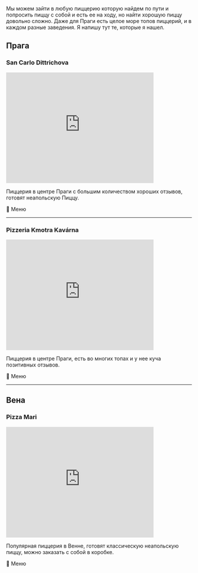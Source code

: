 Мы можем зайти в любую пиццерию которую найдем по пути и попросить пиццу с собой и есть ее на ходу, но найти хорошую пиццу довольно сложно. Даже для Праги есть целое море топов пиццерий, и в каждом разные заведения. Я напишу тут те, которые я нашел.


## Прага

### San Carlo Dittrichova 

<iframe class="google-map" src="https://www.google.com/maps/embed?pb=!3m2!1sen!2scz!4v1662079156823!5m2!1sen!2scz!6m8!1m7!1smhdAxlWaSIM202JvGzEGIQ!2m2!1d50.07616105283496!2d14.41539571707131!3f53.830809443236106!4f-5.434913241863228!5f0.7820865974627469" width="400" height="300" style="border:0;" allowfullscreen="" loading="lazy" referrerpolicy="no-referrer-when-downgrade"></iframe>

Пиццерия в центре Праги с большим количеством хороших отзывов, готовят неапольскую Пиццу.

<div class="callout" onclick="location.href='https://www.sancarlo.cz/menu.html#article4-z'"><p>🍕 Меню </p></div>

---

### Pizzeria Kmotra Kavárna

<iframe class="google-map" src="https://www.google.com/maps/embed?pb=!3m2!1sen!2scz!4v1662079257745!5m2!1sen!2scz!6m8!1m7!1sXamlkwbEQIJt1c_QDvYAkw!2m2!1d50.08025375076704!2d14.41694333635927!3f147.63535579718447!4f1.7487960554137914!5f0.8517587488317878" width="400" height="300" style="border:0;" allowfullscreen="" loading="lazy" referrerpolicy="no-referrer-when-downgrade"></iframe>

Пиццерия в центре Праги, есть во многих топах и у нее куча позитивных отзывов.

<div class="callout" onclick="location.href='https://www.kmotra.cz/jidelni-a-napojovy-listek/jidelni-listek/'"><p>🍕 Меню </p></div>

---

## Вена

### Pizza Mari

<iframe class="google-map" src="https://www.google.com/maps/embed?pb=!3m2!1sen!2scz!4v1662080227212!5m2!1sen!2scz!6m8!1m7!1slaENINx8IH7gDqdPLpGd2A!2m2!1d48.21915344522485!2d16.37687867844713!3f26.891371317246175!4f2.8495712681178134!5f0.7820865974627469" width="400" height="300" style="border:0;" allowfullscreen="" loading="lazy" referrerpolicy="no-referrer-when-downgrade"></iframe>

Популярная пиццерия в Венне, готовят классическую неапольскую пиццу, можно заказать с собой в коробке.

<div class="callout" onclick="location.href='https://www.pizzamari.at/upload/Mari_Speisekarte-DE-03-2022.pdf'"><p>🍕 Меню </p></div>
